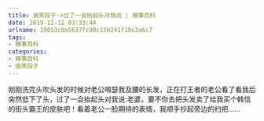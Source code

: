 ```yaml
---
title: 搞笑段子->过了一会抬起头对我说 | 糗事百科
date: 2019-12-12 03:33:44
urlname: 19853c8a5637fc90c15b241f18c2a6c7
tags: 
- 糗事百科
categories:
- 糗事百科
- 搞笑段子
---
```

刚刚洗完头吹头发的时候对老公嘚瑟我及腰的长发，正在打王者的老公看了看我后突然低下了头，过了一会抬起头对我说:老婆，要不你去把头发卖了给我买个韩信的街头霸王的皮肤吧！看着老公一脸期待的表情，我顺手抄起旁边的扫把……


